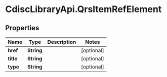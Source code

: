 # CdiscLibraryApi.QrsItemRefElement

## Properties

Name | Type | Description | Notes
------------ | ------------- | ------------- | -------------
**href** | **String** |  | [optional] 
**title** | **String** |  | [optional] 
**type** | **String** |  | [optional] 


